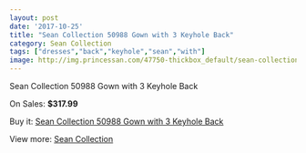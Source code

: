 ```yaml
---
layout: post
date: '2017-10-25'
title: "Sean Collection 50988 Gown with 3 Keyhole Back"
category: Sean Collection
tags: ["dresses","back","keyhole","sean","with"]
image: http://img.princessan.com/47750-thickbox_default/sean-collection-50988-gown-with-3-keyhole-back.jpg
---
```

Sean Collection 50988 Gown with 3 Keyhole Back

On Sales: **$317.99**
<a href="https://www.princessan.com/en/sean-collection/21692-sean-collection-50988-gown-with-3-keyhole-back.html"><amp-img layout="responsive" width="600" height="600" src="//img.princessan.com/47750-thickbox_default/sean-collection-50988-gown-with-3-keyhole-back.jpg" alt="Sean Collection 50988 Gown with 3 Keyhole Back 0" /></a>
<a href="https://www.princessan.com/en/sean-collection/21692-sean-collection-50988-gown-with-3-keyhole-back.html"><amp-img layout="responsive" width="600" height="600" src="//img.princessan.com/47753-thickbox_default/sean-collection-50988-gown-with-3-keyhole-back.jpg" alt="Sean Collection 50988 Gown with 3 Keyhole Back 1" /></a>
<a href="https://www.princessan.com/en/sean-collection/21692-sean-collection-50988-gown-with-3-keyhole-back.html"><amp-img layout="responsive" width="600" height="600" src="//img.princessan.com/47752-thickbox_default/sean-collection-50988-gown-with-3-keyhole-back.jpg" alt="Sean Collection 50988 Gown with 3 Keyhole Back 2" /></a>
<a href="https://www.princessan.com/en/sean-collection/21692-sean-collection-50988-gown-with-3-keyhole-back.html"><amp-img layout="responsive" width="600" height="600" src="//img.princessan.com/47751-thickbox_default/sean-collection-50988-gown-with-3-keyhole-back.jpg" alt="Sean Collection 50988 Gown with 3 Keyhole Back 3" /></a>

Buy it: [Sean Collection 50988 Gown with 3 Keyhole Back](https://www.princessan.com/en/sean-collection/21692-sean-collection-50988-gown-with-3-keyhole-back.html "Sean Collection 50988 Gown with 3 Keyhole Back")

View more: [Sean Collection](https://www.princessan.com/en/56-sean-collection "Sean Collection")